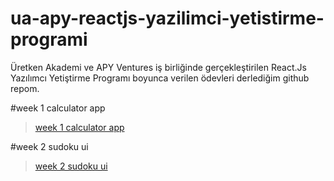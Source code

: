 # ua-apy-reactjs-yazilimci-yetistirme-programi
Üretken Akademi ve APY Ventures iş birliğinde gerçekleştirilen React.Js Yazılımcı Yetiştirme Programı boyunca verilen ödevleri derlediğim github repom.

#week 1 calculator app

>[week 1 calculator app](https://sonersimsekdev.github.io/ua-apy-reactjs-yazilimci-yetistirme-programi/week-1/index.html)

#week 2 sudoku ui

>[week 2 sudoku ui](https://sonersimsekdev.github.io/ua-apy-reactjs-yazilimci-yetistirme-programi/week-2/index.html)


